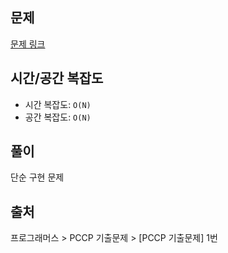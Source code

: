 ## 문제

[문제 링크](https://school.programmers.co.kr/learn/courses/30/lessons/250137)

## 시간/공간 복잡도

- 시간 복잡도: `O(N)`
- 공간 복잡도: `O(N)`

## 풀이

단순 구현 문제

## 출처

프로그래머스 > PCCP 기출문제 > [PCCP 기출문제] 1번
